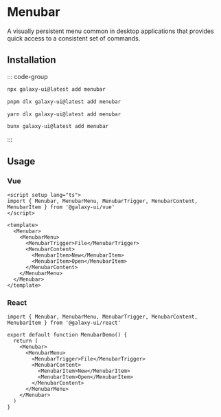 # Menubar

A visually persistent menu common in desktop applications that provides quick access to a consistent set of commands.

<ComponentPreview name="MenubarDemo">
  <template #preview>
    <DemoContainer>
      <MenubarDemo />
    </DemoContainer>
  </template>
  <template #code>

::: code-group

```vue [Vue]
<script setup lang="ts">
import { Menubar, MenubarMenu, MenubarTrigger, MenubarContent, MenubarItem } from '@/components/ui/menubar'
</script>

<template>
  <Menubar>
    <MenubarMenu>
      <MenubarTrigger>File</MenubarTrigger>
      <MenubarContent>
        <MenubarItem>New</MenubarItem>
        <MenubarItem>Open</MenubarItem>
      </MenubarContent>
    </MenubarMenu>
  </Menubar>
</template>
```

```tsx [React]
import { Menubar, MenubarMenu, MenubarTrigger, MenubarContent, MenubarItem } from "@/components/ui/menubar"

export default function App() {
  return (
    <Menubar>
      <MenubarMenu>
        <MenubarTrigger>File</MenubarTrigger>
        <MenubarContent>
          <MenubarItem>New</MenubarItem>
          <MenubarItem>Open</MenubarItem>
        </MenubarContent>
      </MenubarMenu>
    </Menubar>
  )
}
```

```typescript [Angular]
import { Component } from '@angular/core';
import { MenubarComponent } from '@/components/ui/menubar';

@Component({
  selector: 'app-root',
  standalone: true,
  imports: [MenubarComponent],
  template: `
    <ui-menubar>
      <ui-menubar-menu>
        <ui-menubar-trigger>File</ui-menubar-trigger>
        <ui-menubar-content>
          <ui-menubar-item>New</ui-menubar-item>
          <ui-menubar-item>Open</ui-menubar-item>
        </ui-menubar-content>
      </ui-menubar-menu>
    </ui-menubar>
  `
})
export class AppComponent {}
```

:::

  </template>
</ComponentPreview>

## Installation

::: code-group

```bash [npm]
npx galaxy-ui@latest add menubar
```

```bash [pnpm]
pnpm dlx galaxy-ui@latest add menubar
```

```bash [yarn]
yarn dlx galaxy-ui@latest add menubar
```

```bash [bun]
bunx galaxy-ui@latest add menubar
```

:::

## Usage

### Vue

```vue
<script setup lang="ts">
import { Menubar, MenubarMenu, MenubarTrigger, MenubarContent, MenubarItem } from '@galaxy-ui/vue'
</script>

<template>
  <Menubar>
    <MenubarMenu>
      <MenubarTrigger>File</MenubarTrigger>
      <MenubarContent>
        <MenubarItem>New</MenubarItem>
        <MenubarItem>Open</MenubarItem>
      </MenubarContent>
    </MenubarMenu>
  </Menubar>
</template>
```

### React

```tsx
import { Menubar, MenubarMenu, MenubarTrigger, MenubarContent, MenubarItem } from '@galaxy-ui/react'

export default function MenubarDemo() {
  return (
    <Menubar>
      <MenubarMenu>
        <MenubarTrigger>File</MenubarTrigger>
        <MenubarContent>
          <MenubarItem>New</MenubarItem>
          <MenubarItem>Open</MenubarItem>
        </MenubarContent>
      </MenubarMenu>
    </Menubar>
  )
}
```
